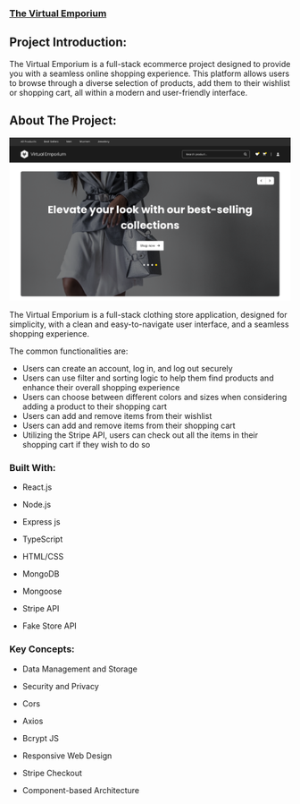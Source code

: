 ### **[The Virtual Emporium](https://virtual-emporium.onrender.com/)**

## **Project Introduction:**

The Virtual Emporium is a full-stack ecommerce project designed to provide you with a seamless online shopping experience. This platform allows users to browse through a diverse selection of products, add them to their wishlist or shopping cart, all within a modern and user-friendly interface.


## **About The Project:**

![An image of the home screen of the Virtual Emporium application](/client/public/images/virtualEmporiumImage.png)

The Virtual Emporium is a full-stack clothing store application, designed for simplicity, with a clean and easy-to-navigate user interface, and a seamless shopping experience.


The common functionalities are:

- Users can create an account, log in, and log out securely
- Users can use filter and sorting logic to help them find products and enhance their overall shopping experience
- Users can choose between different colors and sizes when considering adding a product to their shopping cart
- Users can add and remove items from their wishlist
- Users can add and remove items from their shopping cart 
- Utilizing the Stripe API, users can check out all the items in their shopping cart if they wish to do so


### **Built With:**

- React.js

- Node.js

- Express js

- TypeScript

- HTML/CSS

- MongoDB

- Mongoose
  
- Stripe API
  
- Fake Store API

### **Key Concepts:**

- Data Management and Storage

- Security and Privacy

- Cors

- Axios

- Bcrypt JS

- Responsive Web Design

- Stripe Checkout

- Component-based Architecture

